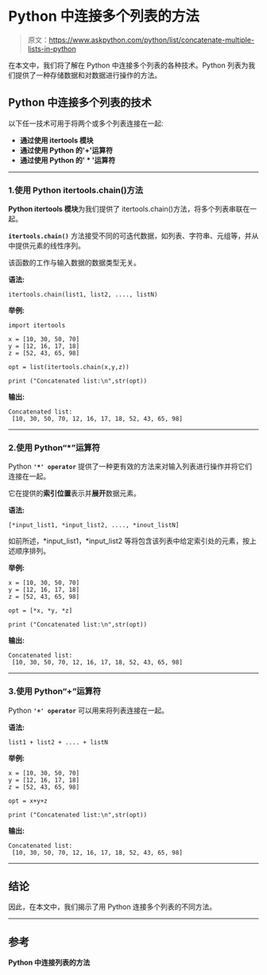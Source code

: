 # Python 中连接多个列表的方法

> 原文：<https://www.askpython.com/python/list/concatenate-multiple-lists-in-python>

在本文中，我们将了解在 Python 中连接多个列表的各种技术。Python 列表为我们提供了一种存储数据和对数据进行操作的方法。

## Python 中连接多个列表的技术

以下任一技术可用于将两个或多个列表连接在一起:

*   **通过使用 itertools 模块**
*   **通过使用 Python 的'+'运算符**
*   **通过使用 Python 的' * '运算符**

* * *

### 1.使用 Python itertools.chain()方法

**Python itertools 模块**为我们提供了 itertools.chain()方法，将多个列表串联在一起。

**`itertools.chain()`** 方法接受不同的可迭代数据，如列表、字符串、元组等，并从中提供元素的线性序列。

该函数的工作与输入数据的数据类型无关。

**语法:**

```
itertools.chain(list1, list2, ...., listN)

```

**举例:**

```
import itertools 

x = [10, 30, 50, 70] 
y = [12, 16, 17, 18] 
z = [52, 43, 65, 98] 

opt = list(itertools.chain(x,y,z)) 

print ("Concatenated list:\n",str(opt)) 

```

**输出:**

```
Concatenated list:
 [10, 30, 50, 70, 12, 16, 17, 18, 52, 43, 65, 98]

```

* * *

### 2.使用 Python“*”运算符

Python **`'*' operator`** 提供了一种更有效的方法来对输入列表进行操作并将它们连接在一起。

它在提供的**索引位置**表示并**展开**数据元素。

**语法:**

```
[*input_list1, *input_list2, ...., *inout_listN]

```

如前所述，*input_list1，*input_list2 等将包含该列表中给定索引处的元素，按上述顺序排列。

**举例:**

```
x = [10, 30, 50, 70] 
y = [12, 16, 17, 18] 
z = [52, 43, 65, 98] 

opt = [*x, *y, *z] 

print ("Concatenated list:\n",str(opt)) 

```

**输出:**

```
Concatenated list:
 [10, 30, 50, 70, 12, 16, 17, 18, 52, 43, 65, 98]

```

* * *

### 3.使用 Python“+”运算符

Python **`'+' operator`** 可以用来将列表连接在一起。

**语法:**

```
list1 + list2 + .... + listN

```

**举例:**

```
x = [10, 30, 50, 70] 
y = [12, 16, 17, 18] 
z = [52, 43, 65, 98] 

opt = x+y+z

print ("Concatenated list:\n",str(opt)) 

```

**输出:**

```
Concatenated list:
 [10, 30, 50, 70, 12, 16, 17, 18, 52, 43, 65, 98]

```

* * *

## 结论

因此，在本文中，我们揭示了用 Python 连接多个列表的不同方法。

* * *

## 参考

**Python 中连接列表的方法**